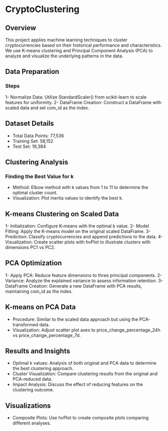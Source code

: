 # CryptoClustering

## Overview

This project applies machine learning techniques to cluster cryptocurrencies based on their historical performance and characteristics. We use K-means clustering and Principal Component Analysis (PCA) to analyze and visualize the underlying patterns in the data.

## Data Preparation

### Steps
1- Normalize Data: Utilize StandardScaler() from scikit-learn to scale features for uniformity.
2- DataFrame Creation: Construct a DataFrame with scaled data and set coin_id as the index.

## Dataset Details

* Total Data Points: 77,536
* Training Set: 58,152
* Test Set: 19,384

## Clustering Analysis

### Finding the Best Value for k

* Method: Elbow method with k values from 1 to 11 to determine the optimal cluster count.
* Visualization: Plot inertia values to identify the best k.

## K-means Clustering on Scaled Data

1- Initialization: Configure K-means with the optimal k value.
2- Model Fitting: Apply the K-means model on the original scaled DataFrame.
3- Prediction: Classify cryptocurrencies and append predictions to the data.
4- Visualization: Create scatter plots with hvPlot to illustrate clusters with dimensions PC1 vs PC2.


## PCA Optimization

1- Apply PCA: Reduce feature dimensions to three principal components.
2- Variance: Analyze the explained variance to assess information retention.
3- DataFrame Creation: Generate a new DataFrame with PCA results, maintaining coin_id as the index.

## K-means on PCA Data

* Procedure: Similar to the scaled data approach but using the PCA-transformed data.
* Visualization: Adjust scatter plot axes to price_change_percentage_24h vs price_change_percentage_7d.

## Results and Insights


* Optimal k values: Analysis of both original and PCA data to determine the best clustering approach.
* Cluster Visualization: Compare clustering results from the original and PCA-reduced data.
* Impact Analysis: Discuss the effect of reducing features on the clustering outcome.

## Visualizations

* Composite Plots: Use hvPlot to create composite plots comparing different analyses.

  
